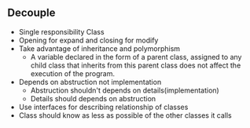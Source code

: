 ## Decouple

- Single responsibility Class
- Opening for expand and closing for modify
- Take advantage of inheritance and polymorphism
    - A variable declared in the form of a parent class, assigned to any child class that inherits from this parent class does not affect the execution of the program.
- Depends on abstruction not implementation
    - Abstruction shouldn't depends on details(implementation)
    - Details should depends on abstruction
- Use interfaces for describing relationship of classes
- Class should know as less as possible of the other classes it calls